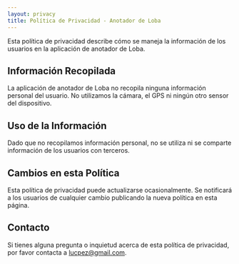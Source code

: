 ```yaml
---
layout: privacy
title: Política de Privacidad - Anotador de Loba
---
```


Esta política de privacidad describe cómo se maneja la información de los usuarios en la aplicación de anotador de Loba.

## Información Recopilada
La aplicación de anotador de Loba no recopila ninguna información personal del usuario. No utilizamos la cámara, el GPS ni ningún otro sensor del dispositivo.

## Uso de la Información
Dado que no recopilamos información personal, no se utiliza ni se comparte información de los usuarios con terceros.

## Cambios en esta Política
Esta política de privacidad puede actualizarse ocasionalmente. Se notificará a los usuarios de cualquier cambio publicando la nueva política en esta página.

## Contacto
Si tienes alguna pregunta o inquietud acerca de esta política de privacidad, por favor contacta a lucpez@gmail.com.
